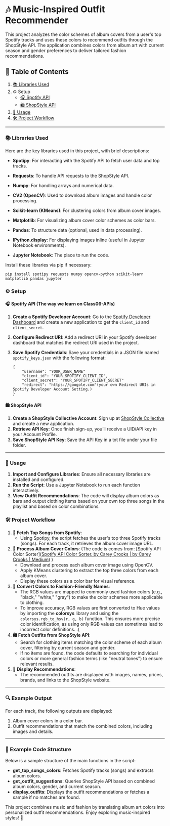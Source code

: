 # 🎶 Music-Inspired Outfit Recommender

This project analyzes the color schemes of album covers from a user's top Spotify tracks and uses these colors to recommend outfits through the ShopStyle API. The application combines colors from album art with current season and gender preferences to deliver tailored fashion recommendations.

## 📑 Table of Contents

1. [📚 Libraries Used](#-libraries-used)
2. ⚙️ Setup
   - [🎧 Spotify API](#-spotify-api)
   - [🛍️ ShopStyle API](#-shopstyle-api)
3. [🚀 Usage](#-usage)
4. [🛠️ Project Workflow](#-project-workflow)

------

### 📚 Libraries Used

Here are the key libraries used in this project, with brief descriptions:

- **Spotipy**: For interacting with the Spotify API to fetch user data and top tracks.
- **Requests**: To handle API requests to the ShopStyle API.
- **Numpy**: For handling arrays and numerical data.
- **CV2 (OpenCV)**: Used to download album images and handle color processing.
- **Scikit-learn (KMeans)**: For clustering colors from album cover images.
- **Matplotlib**: For visualizing album cover color schemes as color bars.
- **Pandas**: To structure data (optional, used in data processing).
- **IPython.display**: For displaying images inline (useful in Jupyter Notebook environments).

- **Jupyter Notebook**: The place to run the code.

  

Install these libraries via pip if necessary:

```
pip install spotipy requests numpy opencv-python scikit-learn matplotlib pandas jupyter
```

### ⚙️ Setup

#### 🎧 Spotify API (The way we learn on Class06-APIs)

1. **Create a Spotify Developer Account**: Go to the [Spotify Developer Dashboard](https://developer.spotify.com/dashboard/) and create a new application to get the `client_id` and `client_secret`.

2. **Configure Redirect URI**: Add a redirect URI in your Spotify developer dashboard that matches the redirect URI used in the project.

3. **Save Spotify Credentials**: Save your credentials in a JSON file named `spotify_keys.json` with the following format:

   ```
   {
       "username": "YOUR_USER_NAME"
       "client_id": "YOUR_SPOTIFY_CLIENT_ID",
       "client_secret": "YOUR_SPOTIFY_CLIENT_SECRET"
       "redirect": "https://googole.com"(your own Redirect URIs in Spotify Developer Account Setting.)
   }
   ```

#### 🛍️ ShopStyle API

1. **Create a ShopStyle Collective Account**: Sign up at [ShopStyle Collective](https://support.collectivevoice.com/hc/en-us) and create a new application.
2. **Retrieve API Key**: Once finish sign-up, you’ll receive a UID/API key in your Account Profile.
3. **Save ShopStyle API Key**: Save the API Key in a txt file under your file folder.

------

### 🚀 Usage

1. **Import and Configure Libraries**: Ensure all necessary libraries are installed and configured.
2. **Run the Script**: Use a Jupyter Notebook to run each function interactively.
3. **View Outfit Recommendations**: The code will display album colors as bars and output clothing items based on your own top three songs in the playlist and based on color combinations.

### 🛠️ Project Workflow

1. **🎵 Fetch Top Songs from Spotify**:
   - Using Spotipy, the script fetches the user's top three Spotify tracks (songs). For each track, it retrieves the album cover image URL.
2. **🎨 Process Album Cover Colors**: (The code is comes from: [Spotify API Color Sorter]([Spotify API Color Sorter. by Carey Crooks | by Carey Crooks | Medium](https://medium.com/@clcrooks/spotify-api-color-sorter-6cb935b9a8fd)) )
   - Download and process each album cover image using OpenCV.
   - Apply KMeans clustering to extract the top three colors from each album cover.
   - Display these colors as a color bar for visual reference.
3. **🎨 Convert Colors to Fashion-Friendly Names**:
   - The RGB values are mapped to commonly used fashion colors (e.g., "black," "white," "gray") to make the color schemes more applicable to clothing.
   - To improve accuracy, RGB values are first converted to Hue values by importing the **colorsys** library and using the `colorsys.rgb_to_hsv(r, g, b)` function. This ensures more precise color identification, as using only RGB values can sometimes lead to incorrect color definitions. :(
4. **🛍️ Fetch Outfits from ShopStyle API**:
   - Search for clothing items matching the color scheme of each album cover, filtering by current season and gender.
   - If no items are found, the code defaults to searching for individual colors or more general fashion terms (like "neutral tones") to ensure relevant results.
5. **📸 Display Recommendations**:
   - The recommended outfits are displayed with images, names, prices, brands, and links to the ShopStyle website.

------

### 🔍 Example Output

For each track, the following outputs are displayed:

1. Album cover colors in a color bar.
2. Outfit recommendations that match the combined colors, including images and details.

------

### 🔧 Example Code Structure

Below is a sample structure of the main functions in the script:

- **get_top_songs_colors**: Fetches Spotify tracks (songs) and extracts album colors.
- **get_outfit_suggestions**: Queries ShopStyle API based on combined album colors, gender, and current season.
- **display_outfits**: Displays the outfit recommendations or fetches a sample if no matches are found.

This project combines music and fashion by translating album art colors into personalized outfit recommendations. Enjoy exploring music-inspired styles! 🎉